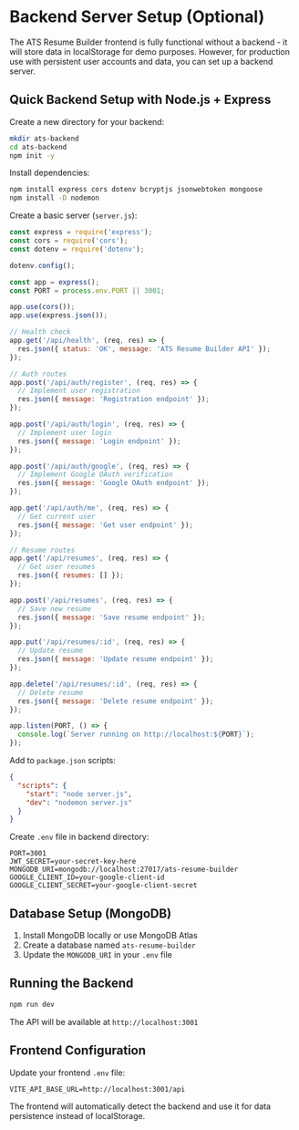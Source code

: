# Backend Server Setup (Optional)

The ATS Resume Builder frontend is fully functional without a backend - it will store data in localStorage for demo purposes. However, for production use with persistent user accounts and data, you can set up a backend server.

## Quick Backend Setup with Node.js + Express

Create a new directory for your backend:

```bash
mkdir ats-backend
cd ats-backend
npm init -y
```

Install dependencies:

```bash
npm install express cors dotenv bcryptjs jsonwebtoken mongoose
npm install -D nodemon
```

Create a basic server (`server.js`):

```javascript
const express = require('express');
const cors = require('cors');
const dotenv = require('dotenv');

dotenv.config();

const app = express();
const PORT = process.env.PORT || 3001;

app.use(cors());
app.use(express.json());

// Health check
app.get('/api/health', (req, res) => {
  res.json({ status: 'OK', message: 'ATS Resume Builder API' });
});

// Auth routes
app.post('/api/auth/register', (req, res) => {
  // Implement user registration
  res.json({ message: 'Registration endpoint' });
});

app.post('/api/auth/login', (req, res) => {
  // Implement user login
  res.json({ message: 'Login endpoint' });
});

app.post('/api/auth/google', (req, res) => {
  // Implement Google OAuth verification
  res.json({ message: 'Google OAuth endpoint' });
});

app.get('/api/auth/me', (req, res) => {
  // Get current user
  res.json({ message: 'Get user endpoint' });
});

// Resume routes
app.get('/api/resumes', (req, res) => {
  // Get user resumes
  res.json({ resumes: [] });
});

app.post('/api/resumes', (req, res) => {
  // Save new resume
  res.json({ message: 'Save resume endpoint' });
});

app.put('/api/resumes/:id', (req, res) => {
  // Update resume
  res.json({ message: 'Update resume endpoint' });
});

app.delete('/api/resumes/:id', (req, res) => {
  // Delete resume
  res.json({ message: 'Delete resume endpoint' });
});

app.listen(PORT, () => {
  console.log(`Server running on http://localhost:${PORT}`);
});
```

Add to `package.json` scripts:

```json
{
  "scripts": {
    "start": "node server.js",
    "dev": "nodemon server.js"
  }
}
```

Create `.env` file in backend directory:

```
PORT=3001
JWT_SECRET=your-secret-key-here
MONGODB_URI=mongodb://localhost:27017/ats-resume-builder
GOOGLE_CLIENT_ID=your-google-client-id
GOOGLE_CLIENT_SECRET=your-google-client-secret
```

## Database Setup (MongoDB)

1. Install MongoDB locally or use MongoDB Atlas
2. Create a database named `ats-resume-builder`
3. Update the `MONGODB_URI` in your `.env` file

## Running the Backend

```bash
npm run dev
```

The API will be available at `http://localhost:3001`

## Frontend Configuration

Update your frontend `.env` file:

```
VITE_API_BASE_URL=http://localhost:3001/api
```

The frontend will automatically detect the backend and use it for data persistence instead of localStorage.
